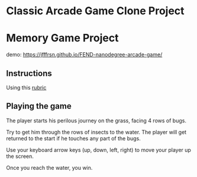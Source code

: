 # Classic Arcade Game Clone Project

# Memory Game Project

demo: https://jfffrsn.github.io/FEND-nanodegree-arcade-game/

## Instructions

Using this [rubric](https://review.udacity.com/#!/rubrics/15/view)

## Playing the game

The player starts his perilous journey on the grass, facing 4 rows of bugs. 

Try to get him through the rows of insects to the water. The player will get returned to the start if he touches any part of the bugs.

Use your keyboard arrow keys (up, down, left, right) to move your player up the screen. 

Once you reach the water, you win.

